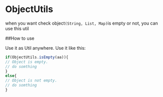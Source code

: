 
# ObjectUtils
when you want check object`(String, List, Map)`is empty or not, you can use this util

##How to use

Use it as Util anywhere. Use it like this:

```javascript
if(ObjectUtils.isEmpty(aa)){
// Object is empty.
// do somthing
}
else{
// Object is not empty.
// do somthing
}
```
